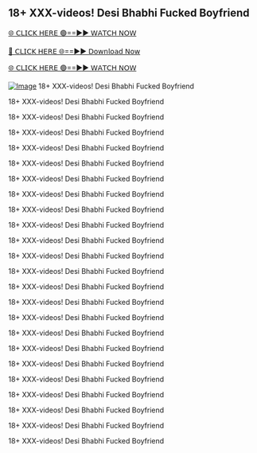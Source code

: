 ## 18+ XXX-videos! Desi Bhabhi Fucked Boyfriend

[🌐 𝖢𝖫𝖨𝖢𝖪 𝖧𝖤𝖱𝖤 🟢==►► 𝖶𝖠𝖳𝖢𝖧 𝖭𝖮𝖶](https://3-tanei-pinik.blogspot.com/2025/02/viral-video.html)

[🔴 𝖢𝖫𝖨𝖢𝖪 𝖧𝖤𝖱𝖤 🌐==►► 𝖣𝗈𝗐𝗇𝗅𝗈𝖺𝖽 𝖭𝗈𝗐](https://3-tanei-pinik.blogspot.com/2025/02/viral-video.html)

[🌐 𝖢𝖫𝖨𝖢𝖪 𝖧𝖤𝖱𝖤 🟢==►► 𝖶𝖠𝖳𝖢𝖧 𝖭𝖮𝖶](https://3-tanei-pinik.blogspot.com/2025/02/viral-video.html)

[![Image](https://github.com/user-attachments/assets/ff3b7bd4-415c-4ca3-a6c8-b1f096193c29)](https://3-tanei-pinik.blogspot.com/2025/02/viral-video.html)
18+ XXX-videos! Desi Bhabhi Fucked Boyfriend

18+ XXX-videos! Desi Bhabhi Fucked Boyfriend

18+ XXX-videos! Desi Bhabhi Fucked Boyfriend

18+ XXX-videos! Desi Bhabhi Fucked Boyfriend

18+ XXX-videos! Desi Bhabhi Fucked Boyfriend

18+ XXX-videos! Desi Bhabhi Fucked Boyfriend

18+ XXX-videos! Desi Bhabhi Fucked Boyfriend

18+ XXX-videos! Desi Bhabhi Fucked Boyfriend

18+ XXX-videos! Desi Bhabhi Fucked Boyfriend

18+ XXX-videos! Desi Bhabhi Fucked Boyfriend

18+ XXX-videos! Desi Bhabhi Fucked Boyfriend

18+ XXX-videos! Desi Bhabhi Fucked Boyfriend

18+ XXX-videos! Desi Bhabhi Fucked Boyfriend

18+ XXX-videos! Desi Bhabhi Fucked Boyfriend

18+ XXX-videos! Desi Bhabhi Fucked Boyfriend

18+ XXX-videos! Desi Bhabhi Fucked Boyfriend

18+ XXX-videos! Desi Bhabhi Fucked Boyfriend

18+ XXX-videos! Desi Bhabhi Fucked Boyfriend

18+ XXX-videos! Desi Bhabhi Fucked Boyfriend

18+ XXX-videos! Desi Bhabhi Fucked Boyfriend

18+ XXX-videos! Desi Bhabhi Fucked Boyfriend

18+ XXX-videos! Desi Bhabhi Fucked Boyfriend

18+ XXX-videos! Desi Bhabhi Fucked Boyfriend

18+ XXX-videos! Desi Bhabhi Fucked Boyfriend
